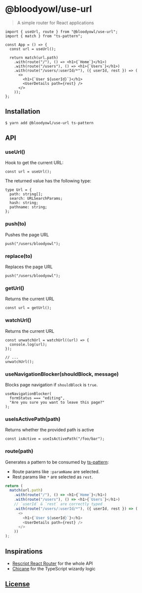# @bloodyowl/use-url

> A simple router for React applications

```tsx
import { useUrl, route } from "@bloodyowl/use-url";
import { match } from "ts-pattern";

const App = () => {
  const url = useUrl();

  return match(url.path)
    .with(route("/"), () => <h1>{`Home`}</h1>)
    .with(route("/users"), () => <h1>{`Users`}</h1>)
    .with(route("/users/:userId/*"), ({ userId, rest }) => (
      <>
        <h1>{`User ${userId}`}</h1>
        <UserDetails path={rest} />
      </>
    ));
};
```

## Installation

```console
$ yarn add @bloodyowl/use-url ts-pattern
```

## API

### useUrl()

Hook to get the current URL:

```tsx
const url = useUrl();
```

The returned value has the following type:

```tsx
type Url = {
  path: string[];
  search: URLSearchParams;
  hash: string;
  pathname: string;
};
```

### push(to)

Pushes the page URL

```tsx
push("/users/bloodyowl");
```

### replace(to)

Replaces the page URL

```tsx
push("/users/bloodyowl");
```

### getUrl()

Returns the current URL

```tsx
const url = getUrl();
```

### watchUrl()

Returns the current URL

```tsx
const unwatchUrl = watchUrl((url) => {
  console.log(url);
});

// ...
unwatchUrl();
```

### useNavigationBlocker(shouldBlock, message)

Blocks page navigation if `shouldBlock` is `true`.

```tsx
useNavigationBlocker(
  formStatus === "editing",
  "Are you sure you want to leave this page?"
);
```

### useIsActivePath(path)

Returns whether the provided path is active

```tsx
const isActive = useIsActivePath("/foo/bar");
```

### route(path)

Generates a pattern to be consumed by [ts-pattern](https://github.com/gvergnaud/ts-pattern):

- Route params like `:paramName` are selected.
- Rest params like `*` are selected as `rest`.

```ts
return (
  match(url.path)
    .with(route("/"), () => <h1>{`Home`}</h1>)
    .with(route("/users"), () => <h1>{`Users`}</h1>)
    // `userId` & `rest` are correctly typed
    .with(route("/users/:userId/*"), ({ userId, rest }) => (
      <>
        <h1>{`User ${userId}`}</h1>
        <UserDetails path={rest} />
      </>
    ))
);
```

## Inspirations

- [Rescript React Router](https://rescript-lang.org/docs/react/latest/router) for the whole API
- [Chicane](https://swan-io.github.io/chicane/) for the TypeScript wizardy logic

## [License](./LICENSE)
